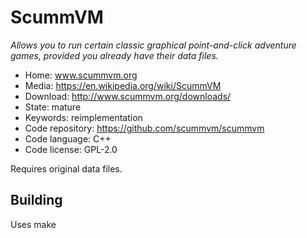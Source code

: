 # ScummVM

_Allows you to run certain classic graphical point-and-click adventure games, provided you already have their data files._

- Home: www.scummvm.org
- Media: https://en.wikipedia.org/wiki/ScummVM
- Download: http://www.scummvm.org/downloads/
- State: mature
- Keywords: reimplementation
- Code repository: https://github.com/scummvm/scummvm
- Code language: C++
- Code license: GPL-2.0

Requires original data files.

## Building

Uses make

